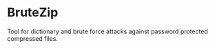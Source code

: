 BruteZip
========

Tool for dictionary and brute force attacks against password protected compressed files.
